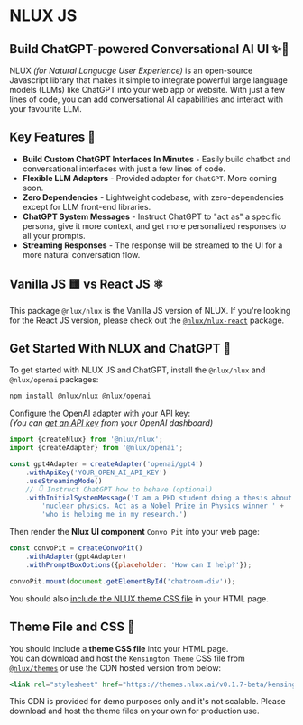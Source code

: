 # NLUX JS

## Build ChatGPT-powered Conversational AI UI ✨💬

NLUX _(for Natural Language User Experience)_ is an open-source Javascript library that makes it simple to integrate
powerful large language models (LLMs) like ChatGPT into your web app or website. With just a few lines of code, you
can add conversational AI capabilities and interact with your favourite LLM.

## Key Features 🌟

* **Build Custom ChatGPT Interfaces In Minutes** - Easily build chatbot and conversational interfaces with just a few
  lines of code.
* **Flexible LLM Adapters** - Provided adapter for `ChatGPT`. More coming soon.
* **Zero Dependencies** - Lightweight codebase, with zero-dependencies except for LLM front-end libraries.
* **ChatGPT System Messages** - Instruct ChatGPT to "act as" a specific persona, give it more context,
  and get more personalized responses to all your prompts.
* **Streaming Responses** - The response will be streamed to the UI for a more natural conversation flow.

## Vanilla JS 🟨 vs React JS ⚛️

This package `@nlux/nlux` is the Vanilla JS version of NLUX.
If you're looking for the React JS version, please check out
the [`@nlux/nlux-react`](https://www.npmjs.com/package/@nlux/nlux-react) package.

## Get Started With NLUX and ChatGPT 🚀

To get started with NLUX JS and ChatGPT, install the `@nlux/nlux` and `@nlux/openai` packages:

```sh
npm install @nlux/nlux @nlux/openai
```

Configure the OpenAI adapter with your API key:<br />
_(You can [get an API key](https://help.openai.com/en/articles/4936850-where-do-i-find-my-secret-api-key) from your
OpenAI dashboard)_

```js
import {createNlux} from '@nlux/nlux';
import {createAdapter} from '@nlux/openai';

const gpt4Adapter = createAdapter('openai/gpt4')
    .withApiKey('YOUR_OPEN_AI_API_KEY')
    .useStreamingMode()
    // 👇 Instruct ChatGPT how to behave (optional)
    .withInitialSystemMessage('I am a PHD student doing a thesis about ' +
        'nuclear physics. Act as a Nobel Prize in Physics winner ' +
        'who is helping me in my research.')
```

Then render the **Nlux UI component** `Convo Pit` into your web page:

```js
const convoPit = createConvoPit()
    .withAdapter(gpt4Adapter)
    .withPromptBoxOptions({placeholder: 'How can I help?'});

convoPit.mount(document.getElementById('chatroom-div'));
```

You should also [include the NLUX theme CSS file](#theme-file-and-css-) in your HTML page.

## Theme File and CSS 🎨

You should include a **theme CSS file** into your HTML page.<br />
You can download and host the `Kensington Theme` CSS file
from [`@nlux/themes`](https://www.npmjs.com/package/@nlux/themes) or use the
CDN hosted version from below:

```jsx
<link rel="stylesheet" href="https://themes.nlux.ai/v0.1.7-beta/kensington.css"/>
```

This CDN is provided for demo purposes only and it's not scalable.
Please download and host the theme files on your own for production use.
